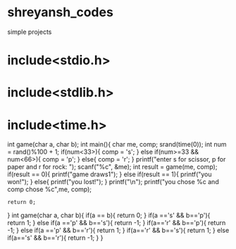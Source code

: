 # shreyansh_codes
 simple projects

<!-- project: scissor paper rock game in c -->

# include<stdio.h>
# include<stdlib.h>
# include<time.h>

int game(char a, char b);
int main(){
    char me, comp;
    srand(time(0));
    int num = rand()%100 + 1;
    if(num<33>){
        comp = 's';
    }
    else if(num>=33 && num<66>){
        comp = 'p';
    }
    else{
        comp = 'r';
    }
    <!-- comp = 's'; -->
    printf("enter s for scissor, p for paper and r for rock: ");
    scanf("%c", &me);
    int result = game(me, comp);
    if(result == 0){
        printf("game draws1");
    }
    else if(result == 1){
        printf("you won!");
    }
    else{
        printf("you lost!");
    }
    printf("\n");
    printf("you chose %c and comp chose %c",me, comp);

    return 0;
}
int game(char a, char b){
    if(a == b){
        return 0;
    }
    if(a =='s' && b=='p'){
        return 1;
    }
    else if(a =='p' && b=='s'){
        return -1;
    }
    if(a=='r' && b=='p'){
        return -1;
    }
    else if(a =='p' && b=='r'){
        return 1;
    }
    if(a=='r' && b=='s'){
        return 1;
    }
    else if(a=='s' && b=='r'){
        return -1;
    }
}